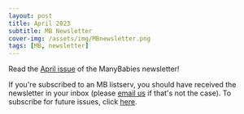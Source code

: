 ```yaml
---
layout: post
title: April 2023
subtitle: MB Newsletter
cover-img: /assets/img/MBnewsletter.png
tags: [MB, newsletter]
---
```


Read the [April issue](https://mailchi.mp/e1481ae69b82/mb-newsletter-mar2023) of the ManyBabies newsletter!

If you're subscribed to an MB listserv, you should have received the newsletter in your inbox (please [email us](mailto:contact@manybabies.org) if that's not the case). To subscribe for future issues, click [here](https://t.co/7zxifYO7qN?amp=1).